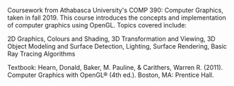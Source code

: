 Coursework from Athabasca University's COMP 390: Computer Graphics, taken in fall 2019. This course introduces the concepts and implementation of computer graphics using OpenGL. Topics covered include:

2D Graphics,
Colours and Shading,
3D Transformation and Viewing,
3D Object Modeling and Surface Detection,
Lighting,
Surface Rendering,
Basic Ray Tracing Algorithms

Textbook: Hearn, Donald, Baker, M. Pauline, & Carithers, Warren R. (2011). Computer Graphics with OpenGL® (4th ed.). Boston, MA: Prentice Hall.
